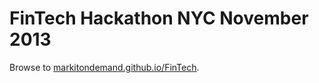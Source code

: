 # FinTech Hackathon NYC November 2013

Browse to [markitondemand.github.io/FinTech](http://markitondemand.github.io/FinTech/).
